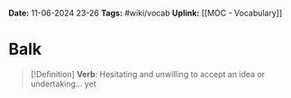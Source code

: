 **Date:** 11-06-2024 23-26
**Tags:** #wiki/vocab 
**Uplink:** [[MOC - Vocabulary]]

# Balk

>[!Definition]
>**Verb**: Hesitating and unwilling to accept an idea or undertaking... yet

